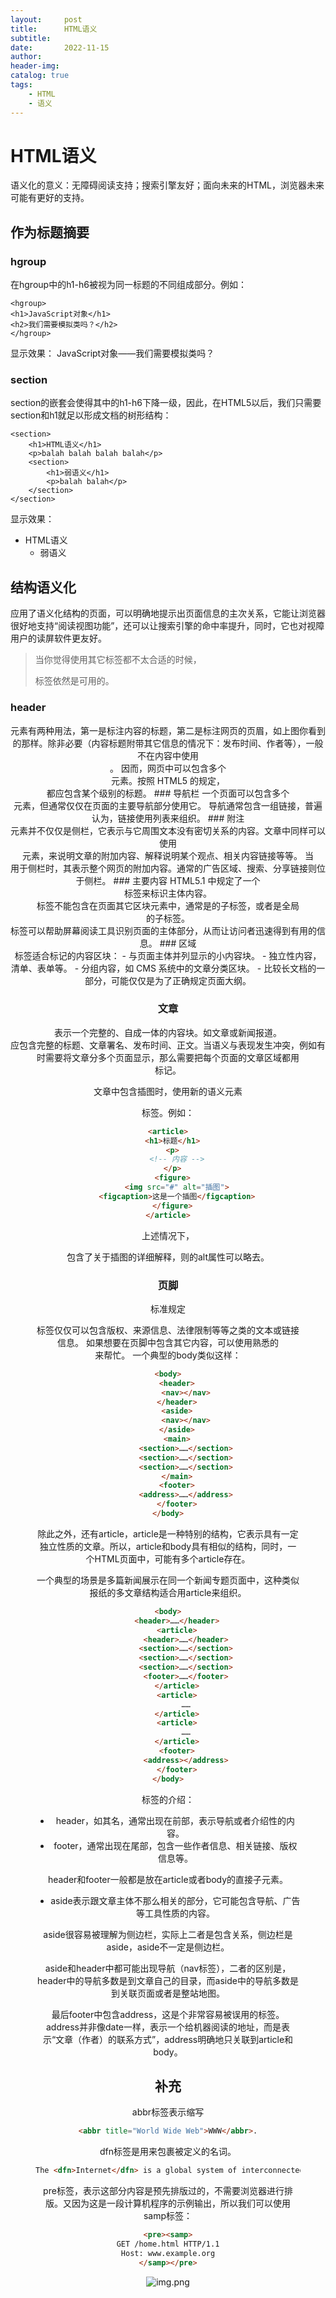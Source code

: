 ```yaml
---
layout:     post
title:      HTML语义
subtitle:   
date:       2022-11-15
author:     
header-img: 
catalog: true
tags:
    - HTML
    - 语义
---
```

# HTML语义
语义化的意义：无障碍阅读支持；搜索引擎友好；面向未来的HTML，浏览器未来可能有更好的支持。
## 作为标题摘要
### hgroup
在hgroup中的h1-h6被视为同一标题的不同组成部分。例如：
```
<hgroup>
<h1>JavaScript对象</h1>
<h2>我们需要模拟类吗？</h2>
</hgroup>
```
显示效果：
JavaScript对象——我们需要模拟类吗？
### section
section的嵌套会使得其中的h1-h6下降一级，因此，在HTML5以后，我们只需要section和h1就足以形成文档的树形结构：
```
<section>
    <h1>HTML语义</h1>
    <p>balah balah balah balah</p>
    <section>
        <h1>弱语义</h1>
        <p>balah balah</p>
    </section>
</section>
```
显示效果：
- HTML语义
  - 弱语义

## 结构语义化
应用了语义化结构的页面，可以明确地提示出页面信息的主次关系，它能让浏览器很好地支持“阅读视图功能”，还可以让搜索引擎的命中率提升，同时，它也对视障用户的读屏软件更友好。
> 当你觉得使用其它标签都不太合适的时候，<div>标签依然是可用的。

### header
<header> 元素有两种用法，第一是标注内容的标题，第二是标注网页的页眉，如上图你看到的那样。除非必要（内容标题附带其它信息的情况下：发布时间、作者等），一般不在内容中使用 <header> 。
因而，网页中可以包含多个 <header> 元素。按照 HTML5 的规定，<header> 都应包含某个级别的标题。
### 导航栏
一个页面可以包含多个 <nav> 元素，但通常仅仅在页面的主要导航部分使用它。
导航通常包含一组链接，普遍认为，链接使用列表来组织。
### 附注
<aside> 元素并不仅仅是侧栏，它表示与它周围文本没有密切关系的内容。文章中同样可以使用 <aside> 元素，来说明文章的附加内容、解释说明某个观点、相关内容链接等等。
当<aside>用于侧栏时，其表示整个网页的附加内容。通常的广告区域、搜索、分享链接则位于侧栏。
### 主要内容
HTML5.1 中规定了一个<main>标签来标识主体内容。<main>标签不能包含在页面其它区块元素中，通常是<body>的子标签，或者是全局<div>的子标签。<main>标签可以帮助屏幕阅读工具识别页面的主体部分，从而让访问者迅速得到有用的信息。
### 区域
<section> 标签适合标记的内容区块：
- 与页面主体并列显示的小内容块。
- 独立性内容，清单、表单等。
- 分组内容，如 CMS 系统中的文章分类区块。
- 比较长文档的一部分，可能仅仅是为了正确规定页面大纲。

### 文章
<article> 表示一个完整的、自成一体的内容块。如文章或新闻报道。<article> 应包含完整的标题、文章署名、发布时间、正文。当语义与表现发生冲突，例如有时需要将文章分多个页面显示，那么需要把每个页面的文章区域都用 <article> 标记。

文章中包含插图时，使用新的语义元素 <figure> 标签。例如：
```html
<article>
  <h1>标题</h1>
  <p>
    <!-- 内容 -->
  </p>
  <figure>
    <img src="#" alt="插图">
    <figcaption>这是一个插图</figcaption>
  </figure>
</article>
```
上述情况下，<figcaption>包含了关于插图的详细解释，则<img>的alt属性可以略去。
### 页脚
标准规定<footer>标签仅仅可以包含版权、来源信息、法律限制等等之类的文本或链接信息。
如果想要在页脚中包含其它内容，可以使用熟悉的<div>来帮忙。
一个典型的body类似这样：
```html
<body>
    <header>
        <nav></nav>
    </header>
    <aside>
        <nav></nav>
    </aside>
    <main>
        <section>……</section>
        <section>……</section>
        <section>……</section>
    </main>
    <footer>
        <address>……</address>
    </footer>
</body>
```
除此之外，还有article，article是一种特别的结构，它表示具有一定独立性质的文章。所以，article和body具有相似的结构，同时，一个HTML页面中，可能有多个article存在。

一个典型的场景是多篇新闻展示在同一个新闻专题页面中，这种类似报纸的多文章结构适合用article来组织。
```html
<body>
    <header>……</header>
    <article>
        <header>……</header>
        <section>……</section>
        <section>……</section>
        <section>……</section>
        <footer>……</footer>
    </article>
    <article>
        ……
    </article>
    <article>
        ……
    </article>
    <footer>
        <address></address>
    </footer>
</body>
```
标签的介绍：
- header，如其名，通常出现在前部，表示导航或者介绍性的内容。
- footer，通常出现在尾部，包含一些作者信息、相关链接、版权信息等。

header和footer一般都是放在article或者body的直接子元素。
- aside表示跟文章主体不那么相关的部分，它可能包含导航、广告等工具性质的内容。

aside很容易被理解为侧边栏，实际上二者是包含关系，侧边栏是aside，aside不一定是侧边栏。

aside和header中都可能出现导航（nav标签），二者的区别是，header中的导航多数是到文章自己的目录，而aside中的导航多数是到关联页面或者是整站地图。

最后footer中包含address，这是个非常容易被误用的标签。address并非像date一样，表示一个给机器阅读的地址，而是表示“文章（作者）的联系方式”，address明确地只关联到article和body。


## 补充
abbr标签表示缩写
```html
<abbr title="World Wide Web">WWW</abbr>.
```
dfn标签是用来包裹被定义的名词。
```html
The <dfn>Internet</dfn> is a global system of interconnected computer networks.
```
pre标签，表示这部分内容是预先排版过的，不需要浏览器进行排版。又因为这是一段计算机程序的示例输出，所以我们可以使用samp标签：
```html
<pre><samp>
GET /home.html HTTP/1.1
Host: www.example.org
</samp></pre>
```
![img.png](/img/标签语义说明.png)